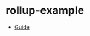 # rollup-example

- [Guide](https://2woongjae.notion.site/rollup-example-a19215da135d4bf7ad056906ae10ec16)
